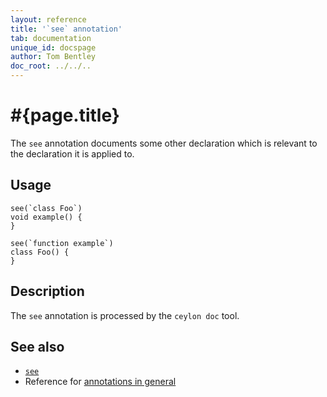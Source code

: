 ```yaml
---
layout: reference
title: '`see` annotation'
tab: documentation
unique_id: docspage
author: Tom Bentley
doc_root: ../../..
---
```


# #{page.title}

The `see` annotation documents some other declaration which 
is relevant to the declaration it is applied to.

## Usage

<!-- try: -->
    see(`class Foo`)
    void example() {
    }
    
    see(`function example`)
    class Foo() {
    }

## Description

The `see` annotation is processed by the `ceylon doc` tool.

## See also

* [`see`](#{site.urls.apidoc_current}/index.html#see)
* Reference for [annotations in general](../../structure/annotation/)


